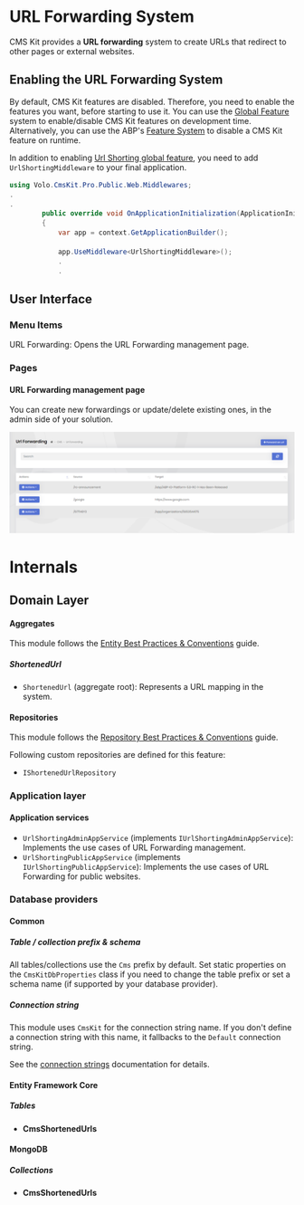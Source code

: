# URL Forwarding System

CMS Kit provides a **URL forwarding** system to create URLs that redirect to other pages or external websites.

## Enabling the URL Forwarding System

By default, CMS Kit features are disabled. Therefore, you need to enable the features you want, before starting to use it. You can use the [Global Feature](../../framework/infrastructure/global-features.md) system to enable/disable CMS Kit features on development time. Alternatively, you can use the ABP's [Feature System](../../framework/infrastructure/features.md) to disable a CMS Kit feature on runtime.

In addition to enabling [Url Shorting global feature](index.md), you need to add `UrlShortingMiddleware` to your final application.

```csharp
using Volo.CmsKit.Pro.Public.Web.Middlewares;
.
.
        public override void OnApplicationInitialization(ApplicationInitializationContext context)
        {
            var app = context.GetApplicationBuilder();

            app.UseMiddleware<UrlShortingMiddleware>();
            .
            .
```

## User Interface

### Menu Items

URL Forwarding: Opens the URL Forwarding management page.

### Pages

#### URL Forwarding management page

You can create new forwardings or update/delete existing ones, in the admin side of your solution.

![url-forwarding-page](../../images/url-forwarding-page.png)

# Internals

## Domain Layer

#### Aggregates

This module follows the [Entity Best Practices & Conventions](../../framework/architecture/best-practices/entities.md) guide.

##### **ShortenedUrl**

- `ShortenedUrl` (aggregate root): Represents a URL mapping in the system.

#### Repositories

This module follows the [Repository Best Practices & Conventions](../../framework/architecture/best-practices/repositories.md) guide.

Following custom repositories are defined for this feature:

- `IShortenedUrlRepository`

### Application layer

#### Application services

- `UrlShortingAdminAppService` (implements `IUrlShortingAdminAppService`): Implements the use cases of URL Forwarding management.
- `UrlShortingPublicAppService` (implements `IUrlShortingPublicAppService`): Implements the use cases of URL Forwarding for public websites.

### Database providers

#### Common

##### Table / collection prefix & schema

All tables/collections use the `Cms` prefix by default. Set static properties on the `CmsKitDbProperties` class if you need to change the table prefix or set a schema name (if supported by your database provider).

##### Connection string

This module uses `CmsKit` for the connection string name. If you don't define a connection string with this name, it fallbacks to the `Default` connection string.

See the [connection strings](../../framework/fundamentals/connection-strings.md) documentation for details.

#### Entity Framework Core

##### Tables

- **CmsShortenedUrls**

#### MongoDB

##### Collections

- **CmsShortenedUrls**
